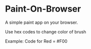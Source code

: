 # Paint-On-Browser
A simple paint app on your browser.

Use hex codes to change color of brush

Example:
  Code for Red = #F00
